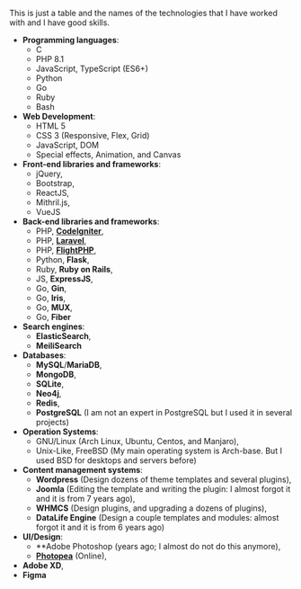 This is just a table and the names of the technologies that I have worked with and I have good skills.

*   **Programming languages**:
    *   C
    *   PHP 8.1
    *   JavaScript, TypeScript (ES6+)
    *   Python
    *   Go
    *   Ruby
    *   Bash
*   **Web Development**:
    *   HTML 5
    *   CSS 3 (Responsive, Flex, Grid)
    *   JavaScript, DOM
    *   Special effects, Animation, and Canvas
*   **Front-end libraries and frameworks**:
    *   jQuery,
    *   Bootstrap,
    *   ReactJS,
    *   Mithril.js,
    *   VueJS
*   **Back-end libraries and frameworks**:
    *   PHP, **[CodeIgniter](https://www.codeigniter.com/)**,
    *   PHP, **[Laravel](https://laravel.com/)**,
    *   PHP, **[FlightPHP](https://flightphp.com/)**,
    <!-- TODO: link to websites -->
    *   Python, **Flask**,
    *   Ruby, **Ruby on Rails**,
    *   JS, **ExpressJS**,
    *   Go, **Gin**,
    *   Go, **Iris**,
    *   Go, **MUX**,
    *   Go, **Fiber**
*   **Search engines**:
    *   **ElasticSearch**,
    *   **MeiliSearch**
*   **Databases**:
    *   **MySQL**/**MariaDB**,
    *   **MongoDB**,
    *   **SQLite**,
    *   **Neo4j**,
    *   **Redis**,
    *   **PostgreSQL** (I am not an expert in PostgreSQL but I used it in several projects)
*   **Operation Systems**:
    *   GNU/Linux (Arch Linux, Ubuntu, Centos, and Manjaro),
    *   Unix-Like, FreeBSD (My main operating system is Arch-base. But I used BSD for desktops and servers before)
*   **Content management systems**:
    *   **Wordpress** (Design dozens of theme templates and several plugins),
    *   **Joomla** (Editing the template and writing the plugin: I almost forgot it and it is from 7 years ago),
    *   **WHMCS** (Design plugins, and upgrading a dozens of plugins),
    *   **DataLife Engine** (Design a couple templates and modules: almost forgot it and it is from 6 years ago)
*   **UI/Design**:
    *   **Adobe Photoshop (years ago; I almost do not do this anymore),
    *   **[Photopea](https://www.photopea.com/)** (Online),
*   **Adobe XD**,
*   **Figma**

